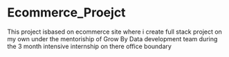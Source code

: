 # Ecommerce_Proejct
This project isbased on ecommerce site where i create full stack project on my own under the mentoriship of Grow By Data development team during the 3 month intensive internship on there office boundary
